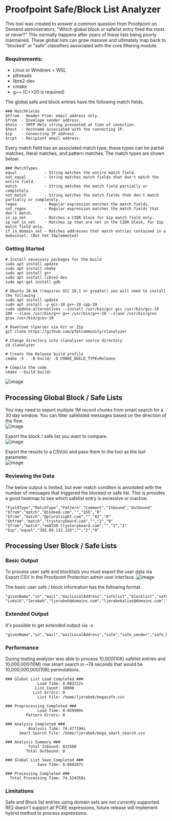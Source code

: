# Proofpoint Safe/Block List Analyzer

This tool was created to answer a common question from Proofpoint on Demand administrators, "Which global block or
safelist entry fired the most or never?" This normally happens after years of these lists being poorly maintained. These
global lists can grow massive and ultimately map back to "blocked" or "safe" classifiers associated with the core
filtering module.

### Requirements:

* Linux or Windows + WSL
* pthreads
* libre2-dev
* cmake
* g++ (C++20 is required)

The global safe and block entries have the following match fields.

```
### MatchFields
$hfrom - Header From: email address only.  
$from  - Envelope sender address.  
$helo  - SMTP Helo string presented at time of connction.  
$host  - Hostname associated with the connecting IP.  
$ip    - Connecting IP address.  
$rcpt  - Recipient email address.  
```

Every match field has an associated match type, these types can be partial matches, literal matches, and pattern
matches. The match types are shown below:

```
### MatchTypes
equal            - String matches the entire match field.  
not_equal        - String matches match fields that don't match the entire field.  
match            - String matches the match field partially or completely.  
not_match        - String matches the match fields that don't match partially or completely.  
regex            - Regular expression matches the match fields.  
not_regex        - Regular expression matches the match fields that don't match.  
in_ip_net        - Matches a CIDR block for $ip match field only.  
ip_not_in_net    - Matches ip that are not in the CIDR block, for $ip match field only.
if_in_domain_set - Matches addresses that match entries contained in a domainset. (Not Yet Implemented)
```

### Getting Started

```
# Install necessary packages for the build 
sudo apt install update
sudo apt install cmake
sudo apt install g++
sudo apt install libre2-dev
sudo apt-get install gdb

# Ubuntu 20.04 (requires GCC 10.1 or greater) you will need to install the following
sudo apt install update
sudo apt install -y gcc-10 g++-10 cpp-10
sudo update-alternatives --install /usr/bin/gcc gcc /usr/bin/gcc-10 100 --slave /usr/bin/g++ g++ /usr/bin/g++-10 --slave /usr/bin/gcov gcov /usr/bin/gcov-10

# Download slparser via Git or Zip
git clone https://github.com/pfptcommunity/slanalyzer

# Change directory into slanalyzer source directory
cd slanalyzer

# Create the Release build profile
cmake -S . -B build/ -D CMAKE_BUILD_TYPE=Release

# Compile the code
cmake --build build/
```

![image](https://user-images.githubusercontent.com/83429267/203167782-e05ed53f-288d-4b31-b1ce-b3aaf734a683.png)

## Processing Global Block / Safe Lists 

You may need to export multiple 1M record chunks from smart search for a 30 day window. You can filter safelisted messages based on the direction of the flow.  
![image](https://user-images.githubusercontent.com/83429267/201682040-29d83ebc-3a3d-4231-8768-a3c8f4f9d879.png)

Export the block / safe list you want to compare.  
![image](https://user-images.githubusercontent.com/83429267/202720435-3b27e154-6702-4b11-94d7-559a0f2484f4.png)

Export the results to a CSV(s) and pass them to the tool as the last parameter.  
![image](https://user-images.githubusercontent.com/83429267/203168166-e82e4592-2f97-459c-b7e7-5ab7b0d30531.png)


### Reviewing the Data

The below output is limited, but ever match conditon is annotated with the number of messages that triggered the blocked
or safe list. This is provides a good heatmap to see which safelist entry is excessive or inactive.

```
"FieldType","MatchType","Pattern","Comment","Inbound","Outbound"
"$from","match","@indeed.com","","155","0"
"$from","match","@pluralsight.com","","82","0"
"$hfrom","match","trystoryboard.com","","2","0"
"$from","match","em8330.trystoryboard.com","","2","1"
"$ip","equal","192.89.112.126","","2","0"
```

## Processing User Block / Safe Lists 
### Basic Output
To process user safe and blocklists you must export the user data via Export CSV in the Proofpoint Protection admin user interface.
![image](https://user-images.githubusercontent.com/83429267/203168396-b25b3691-b5c2-47e0-9bec-ae31b7c3e7b1.png)

The basic user safe / block information has the following format.
```
"givenName","sn","mail","mailLocalAddress","safelist","blocklist","safe_list_count","block_list_count"
"Ludvik","Jerabek","ljerabek@domains.com","ljerabekalias@domains.com","block@domain.com;domain2.com;@domain3.com","safe@domain.com","56","2"
```
### Extended Output
It's possible to get extended output via -x
```
"givenName","sn","mail","mailLocalAddress","safe","safe_sender","safe_hfrom","block","block_sender","block_hfrom"
```

### Performance
During testing analyzer was able to process 10,000(10K) safelist entries and 10,000,000(10M) row smart search in ~74 seconds that would be 10,000,000,000(10B)  permutations. 
```
### Global List Load Completed ###
              Load Time: 0.003212s
             List Count: 10000
            List Errors: 0
              List File: /home/ljerabek/megasafe.csv

### Preprocessing Completed ###
              Load Time: 0.029909s
         Pattern Errors: 0

### Analysis Completed ###
          Analysis Time: 74.477194s
      Smart Search File: /home/ljerabek/mega_smart_search.csv

### Analysis Summary ###
          Total Inbound: 823500
         Total Outbound: 0

### Global List Save Completed ###
              Save Time: 0.004267s

### Processing Completed ###
  Total Processing Time: 74.524358s
```

### Limitations

Safe and Block list entries using domain sets are not currently supported.
RE2 doesn't support all PCRE expressions, future release will implement hybrid method to process expressions.
